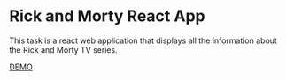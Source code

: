 # Rick and Morty React App

This task is a react web application that displays all the information about the Rick and Morty TV series.

[DEMO](https://strukk311.github.io/rick_and_morty/)
